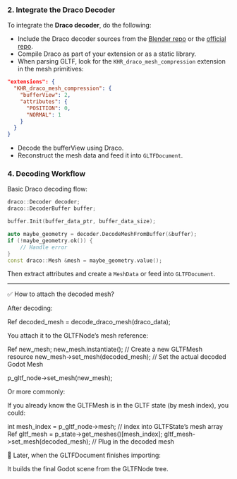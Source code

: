 ### 2. **Integrate the Draco Decoder**

To integrate the **Draco decoder**, do the following:

* Include the Draco decoder sources from the [Blender repo](https://github.com/KhronosGroup/glTF-Blender-IO/tree/main/addons/io_scene_gltf2/blender/exp/draco) or the [official repo](https://github.com/google/draco).
* Compile Draco as part of your extension or as a static library.
* When parsing GLTF, look for the `KHR_draco_mesh_compression` extension in the mesh primitives:

```json
"extensions": {
  "KHR_draco_mesh_compression": {
    "bufferView": 2,
    "attributes": {
      "POSITION": 0,
      "NORMAL": 1
    }
  }
}
```

* Decode the bufferView using Draco.
* Reconstruct the mesh data and feed it into `GLTFDocument`.

### 4. **Decoding Workflow**

Basic Draco decoding flow:

```cpp
draco::Decoder decoder;
draco::DecoderBuffer buffer;

buffer.Init(buffer_data_ptr, buffer_data_size);

auto maybe_geometry = decoder.DecodeMeshFromBuffer(&buffer);
if (!maybe_geometry.ok()) {
    // Handle error
}
const draco::Mesh &mesh = maybe_geometry.value();
```

Then extract attributes and create a `MeshData` or feed into `GLTFDocument`.

_____________________________________________________________________________________________________
✅ How to attach the decoded mesh?

After decoding:

Ref<Mesh> decoded_mesh = decode_draco_mesh(draco_data);


You attach it to the GLTFNode’s mesh reference:

Ref<GLTFMesh> new_mesh;
new_mesh.instantiate(); // Create a new GLTFMesh resource
new_mesh->set_mesh(decoded_mesh); // Set the actual decoded Godot Mesh

p_gltf_node->set_mesh(new_mesh);

Or more commonly:

If you already know the GLTFMesh is in the GLTF state (by mesh index), you could:

int mesh_index = p_gltf_node->mesh; // index into GLTFState’s mesh array
Ref<GLTFMesh> gltf_mesh = p_state->get_meshes()[mesh_index];
gltf_mesh->set_mesh(decoded_mesh); // Plug in the decoded mesh


🔁 Later, when the GLTFDocument finishes importing:

It builds the final Godot scene from the GLTFNode tree.
